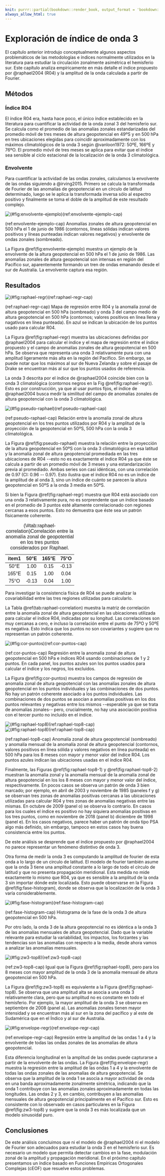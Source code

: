 ```yaml
---
knit: purrr::partial(bookdown::render_book, output_format = 'bookdown::gitbook', preview = TRUE)
always_allow_html: true
---
```




# Exploración de índice de onda 3

El capítulo anterior introdujo conceptualmente algunos aspectos problemáticos de las metodologías e índices normalmente utilizados en la literatura para estudiar la circulación zonalmente asimétrica el hemisferio sur.
Este capítulo analiza empíricamente en más detalle el índice propuesto por @raphael2004 (R04) y la amplitud de la onda calculada a partir de Fourier.

## Métodos

### Índice R04

El índice R04 era, hasta hace poco, el único índice establecido en la literatura para cuantificar la actividad de la onda zonal 3 del hemisferio sur.
Se calcula como el promedio de las anomalías zonales estandarizadas del promedio móvil de tres meses de altura geopotencial en 49ºS y en 500 hPa en tres ubicaciones elegidas para coincidir aproximadamente con los máximos climatológicos de la onda 3 según @vanloon1972: 50ºE, 166ºE y 76ºO.
El promedio móvil de tres meses se aplica para evitar que el índice sea sensible al ciclo estacional de la localización de la onda 3 climatológica.

### Envolvente

Para cuantificar la actividad de las ondas zonales, calculamos la envolvente de las ondas siguiendo a @irving2015.
Primero se calcula la transformada de Fourier de las anomalías de geopotencial en un círculo de latitud determinado, luego se le aplica la transformada inversa sólo al espectro positivo y finalmente se toma el doble de la amplitud de este resultado complejo.

![(\#fig:envolvente-ejemplo)(ref:envolvente-ejemplo-cap)](figures/15-onda3/envolvente-ejemplo-1.png)

(ref:envolvente-ejemplo-cap) Anomalías zonales de altura geopotencial en 500 hPa el 1 de junio de 1986 (contornos, líneas sólidas indican valores positivos y líneas punteadas indican valores negativos) y envolvente de ondas zonales (sombreado).

La Figura \@ref(fig:envolvente-ejemplo) muestra un ejemplo de la envolvente de la altura geopotencial en 500 hPa el 1 de junio de 1986.
Las anomalías zonales de altura geopotencial son intensas en región del Pacífico sur, aparentemente formando un tren de ondas emanando desde el sur de Australia.
La envolvente captura esa región.

## Resultados







![(\#fig:raphael-regr)(ref:raphael-regr-cap)](figures/15-onda3/raphael-regr-1.png)

(ref:raphael-regr-cap) Mapa de regresión entre R04 y la anomalía zonal de altura geopotencial en 500 hPa (sombreado) y onda 3 del campo medio de altura geopotencial en 500 hPa (contornos; valores positivos en línea llena y nagativos en línea punteada). En azul se indican la ubicación de los puntos usado para calcular R04.

La Figura \@ref(fig:raphael-regr) muestra las ubicaciones definidas por @raphael2004 para calcular el índice y el mapa de regresión entre el índice propuesto y el campo de anomalías zonales de altura geopotencial en 500 hPa.
Se observa que representa una onda 3 relativamente pura con una amplitud ligeramente más alta en la región del Pacífico.
Sin embargo, se puede notar que los máximos al sur de Nueva Zelanda y sobre el pasaje de Drake se encuentran más al sur que los puntos usados de referencia.

La onda 3 descrita por el índice de @raphael2004 coincide bien con la onda 3 climatológica (contornos negros en la Fig \@ref(fig:raphael-regr)).
Esto es por construcción, ya que al usar puntos fijos, el índice de @raphael2004 busca medir la similitud del campo de anomalías zonales de altura geopotencial con la onda 3 climatológica.

![(\#fig:pseudo-raphael)(ref:pseudo-raphael-cap)](figures/15-onda3/pseudo-raphael-1.png)

(ref:pseudo-raphael-cap) Relación entre la anomalía zonal de altura geopotencial en los tres puntos utilizados por R04 y la amplitud de la proyección de la geopotencial en 50ºS, 500 hPa con la onda 3 climatológica.

La Figura \@ref(fig:pseudo-raphael) muestra la relación entre la proyección de la altura geopotencial en 50ºS con la onda 3 climatológica en esa latitud y la anomalía zonal de altura geopotencial promediada en las tres ubicaciones de R04 --esto no es exactamente el índice R04 ya que éste se calcula a partir de un promedio móvil de 3 meses y una estandarización previa al promediado.
Ambas series son casi idénticas, con una correlación de 0.97 (CI: 0.96 -- 0.97).
Esto ilustra que el índice R04 no es un índice de la amplitud de al onda 3, sino un índice de cuánto se parecen la altura geopotencial en 50ºS a la onda 3 media en 50ºS.

Si bien la Figura \@ref(fig:raphael-regr) muestra que R04 está asociado con una onda 3 relativamente pura, no es sorprendente que un índice basado en el promedio de 3 puntos esté altamente correlacionado con regiones cercanas a esos puntos.
Esto no demuestra que éste sea un patrón físicamente coherente.

<table class=" lightable-classic-2" style='font-family: "Arial Narrow", "Source Sans Pro", sans-serif; width: auto !important; margin-left: auto; margin-right: auto;'>
<caption>(\#tab:raphael-correlation)Correlación entre la anomalía zonal de geopotential en los tres puntos considerados por Raphael.</caption>
 <thead>
  <tr>
   <th style="text-align:center;"> item1 </th>
   <th style="text-align:center;"> 50°E </th>
   <th style="text-align:center;"> 165°E </th>
   <th style="text-align:center;"> 75°O </th>
  </tr>
 </thead>
<tbody>
  <tr>
   <td style="text-align:center;"> 50°E </td>
   <td style="text-align:center;"> 1.00 </td>
   <td style="text-align:center;"> 0.15 </td>
   <td style="text-align:center;"> -0.13 </td>
  </tr>
  <tr>
   <td style="text-align:center;"> 165°E </td>
   <td style="text-align:center;"> 0.15 </td>
   <td style="text-align:center;"> 1.00 </td>
   <td style="text-align:center;"> 0.04 </td>
  </tr>
  <tr>
   <td style="text-align:center;"> 75°O </td>
   <td style="text-align:center;"> -0.13 </td>
   <td style="text-align:center;"> 0.04 </td>
   <td style="text-align:center;"> 1.00 </td>
  </tr>
</tbody>
</table>

Para investigar la consistencia física de R04 se puede analizar la covariabilidad entre las tres regiones utilizadas para calcularlo.

La Tabla \@ref(tab:raphael-correlation) muestra la matriz de correlación entre la anomalía zonal de altura geopotencial en las ubicaciones utilizada para calcular el índice R04, indicadas por su longitud.
Las correlaciones son muy cercanas a cero, e incluso la correlación entre el punto de 75ºO y 50ºE es negativa.
Esto indica que los puntos no son covariantes y sugiere que no representan un patrón coherente.



![(\#fig:cor-puntos)(ref:cor-puntos-cap)](figures/15-onda3/cor-puntos-1.png)

(ref:cor-puntos-cap) Regresión entre la anomalía zonal de altura geopotencial en 500 hPa e índices R04 usando combinaciones de 1 y 2 puntos. En cada panel, los puntos azules son los puntos usados para calcular el índice y los negros, los excluidos.

La Figura \@ref(fig:cor-puntos) muestra los campos de regresión de anomalía zonal de altura geopotencial con las anomalías zonales de altura geopotencial en los puntos individuales y las combinaciones de dos puntos.
No hay un patrón coherente asociado a los puntos individuales.
Las combinaciones de dos puntos se asocian a anomalías positivas en los dos puntos relevantes y negativas entre los mismos --esperable ya que se trata de anomalías zonales-- pero, crucialmente, no hay una asociación positiva con el tercer punto no incluido en el índice.

![(\#fig:raphael-top8)(ref:raphael-top8-cap)](figures/15-onda3/raphael-top8-1.png)![(\#fig:raphael-top8)(ref:raphael-top8-cap)](figures/15-onda3/raphael-top8-2.png)

(ref:raphael-top8-cap) Anomalía zonal de altura geopotencial (sombreado) y anomalía mensual de la anomalía zonal de altura geopotencial (contornos, valores positivos en línea sólida y valores negativos en línea punteada) en 500 hPa para los 8 meses con mayor y menor valor del índice R04. Los puntos azules indican las ubicaciones usadas en el índice R04.

Finalmente, las Figuras \@ref(fig:raphael-top8-1) y \@ref(fig:raphael-top8-2) muestran la anomalía zonal y la anomalía mensual de la anomalía zonal de altura geopotencial en los los 8 meses con mayor y menor valor del índice, respectivamente.
En pocos casos se observa un patrón de onda 3 bien marcado; por ejemplo, en abril de 2003 y noviembre de 1985 (paneles f y g) se observan tres zonas de anomalías positivas cercanas a las ubicaciones utilizadas para calcular R04 y tres zonas de anomalías negativas entre las mismas.
En octubre de 2009 (panel o) se observa lo contrario.
En casos para los cuales el índice es positivo no hay siquiera anomalías positivas en los tres puntos, como en noviembre de 2018 (panel b) diciembre de 1998 (panel e).
En los casos negativos, parece haber un patrón de onda tipo PSA algo más definido, sin embargo, tampoco en estos casos hay buena consistencia entre los puntos.

De este análisis se desprende que el índice propuesto por @raphael2004 no parece representar un fenómeno distintivo de onda 3.

Otra forma de medir la onda 3 es computando la amplitud de fourier de esta onda a lo largo de un circulo de latitud.
El modelo de fourier también asume que la onda 3 tiene una amplitud constante a lo largo de todo el círculo de latitud y que no presenta propagación meridional.
Esta medida no mide exactamente lo mismo que R04, ya que es sensible a la amplitud de la onda 3 sin importar dónde este localizada.
Esto puede observarse en la Figura \@ref(fig:fase-histogram), donde se observa que la localización de la onda 3 varía considerablemente.



![(\#fig:fase-histogram)(ref:fase-histogram-cap)](figures/15-onda3/fase-histogram-1.png)

(ref:fase-histogram-cap) Histograma de la fase de la onda 3 de altura geopotencial en 500 hPa.

Por otro lado, la onda 3 de la altura geopotencial no es idéntica a la onda 3 de las anomalías mensuales de altura geopotencial.
Dado que la variable relevante para estudiar la variabilidad, los impactos, los forzantes y las tendencias son las anomalías con respecto a la media, desde ahora vamos a analizar las anomalías mensuales.



![(\#fig:zw3-top8)(ref:zw3-top8-cap)](figures/15-onda3/zw3-top8-1.png)

(ref:zw3-top8-cap) Igual que la Figura \@ref(fig:raphael-top8), pero para los 8 meses con mayor amplitud de la onda 3 de la anomalía mensual de altura geopotencial en 500 hPa.

La Figura \@ref(fig:zw3-top8) es equivalente a la Figura \@ref(fig:raphael-top8).
Se observa que una amplitud alta se asocia a una onda 3 relativamente clara, pero que su amplitud no es constante en todo el hemisferio.
Por ejemplo, la mayor amplitud de la onda 3 se observa en septiembre de 2008 (panel a).
Las anomalías zonales tienen mayor intensidad y se encuentran más al sur en la zona del pacífico y al este de Sudamérica que en el Índico y al sur de Australia.

![(\#fig:envelope-regr)(ref:envelope-regr-cap)](figures/15-onda3/envelope-regr-1.png)

(ref:envelope-regr-cap) Regresión entre la amplitud de las ondas 1 a 4 y la envolvente de todas las ondas zonales de las anomalías de altura geopotencial.

Esta diferencia longitudinal en la amplitud de las ondas puede capturarse a partir de la envolvente de las ondas.
La Figura \@ref(fig:envelope-regr) muestra la regresión entre la amplitud de las ondas 1 a 4 y la envolvente de todas las ondas zonales de las anomalías de altura geopotencial.
Se observa que la amplitud de la onda 1 se asocia a mayor actividad de onda en una banda aproximadamente zonalmente simétrica, indicando que la onda 1 contribuye con las anomalías zonales aproximadamente en todas las longitudes.
Las ondas 2 y 3, en cambio, contribuyen a las anomalías mensuales de altura geopotencial principalmente en el Pacífico sur.
Esto es consistente con lo observado en casos particulares en la Figura \@ref(fig:zw3-top8) y sugiere que la onda 3 es más localizada que un modelo sinusoidal puro.

## Conclusiones

De este análisis concluimos que ni el modelo de @raphael2004 ni el modelo de Fourier son adecuados para estudiar la onda 3 en el hemisferio sur.
Es necesario un modelo que permita detectar cambios en la fase, modulación zonal de la amplitud y propagación meridional.
En el próximo capítulo presentamos un índice basado en Funciones Empíricas Ortogonales Complejas (cEOF) que resuelve estos problemas.
